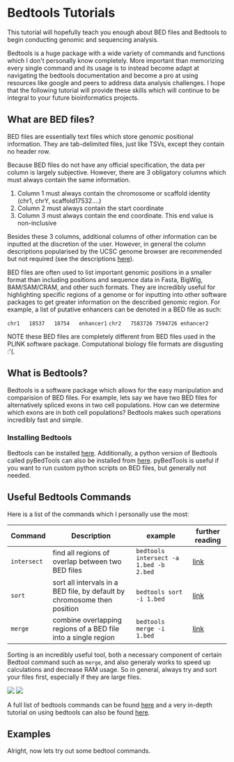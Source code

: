 # Bedtools Tutorials

This tutorial will hopefully teach you enough about BED files and Bedtools to begin conducting genomic and sequencing analysis. 

Bedtools is a huge package with a wide variety of commands and functions which I don't personally know completely. More important than memorizing every single command and its usage is to instead become adapt at navigating the bedtools documentation and become a pro at using resources like google and peers to address data analysis challenges. I hope that the following tutorial will provide these skills which will continue to be integral to your future bioinformatics projects.

## What are BED files?

BED files are essentially text files which store genomic positional information. They are tab-delimited files, just like TSVs, except they contain no header row. 

Because BED files do not have any official specification, the data per column is largely subjective. However, there are 3 obligatory columns which must always contain the same information.

1. Column 1 must always contain the chromosome or scaffold identity (chr1, chrY, scaffold17532....)
2. Column 2 must always contain the start coordinate
3. Column 3 must always contain the end coordinate. This end value is non-inclusive

Besides these 3 columns, additional columns of other information can be inputted at the discretion of the user. However, in general the column descriptions popularised by the UCSC genome browser are recommended but not required (see the descriptions [here](https://en.wikipedia.org/wiki/BED_(file_format)#Description)).

BED files are often used to list important genomic positions in a smaller format than including positions and sequence data in Fasta, BigWig, BAM/SAM/CRAM, and other such formats. They are incredibly useful for highlighting specific regions of a genome or for inputting into other software packages to get greater information on the described genomic region. For example, a list of putative enhancers can be denoted in a BED file as such:

`chr1	18537	18754	enhancer1`
`chr2	7583726	7594726	enhancer2`

NOTE these BED files are completely different from BED files used in the PLINK software package. Computational biology file formats are disgusting :'(.

## What is Bedtools?

Bedtools is a software package which allows for the easy manipulation and comparision of BED files. For example, lets say we have two BED files for alternatively spliced exons in two cell populations. How can we determine which exons are in both cell populations? Bedtools makes such operations incredibly fast and simple.

### Installing Bedtools

Bedtools can be installed [here](https://bedtools.readthedocs.io/en/latest/content/installation.html). Additionally, a python version of Bedtools called pyBedTools can also be installed from [here](https://daler.github.io/pybedtools/main.html). pyBedTools is useful if you want to run custom python scripts on BED files, but generally not needed.

## Useful Bedtools Commands

Here is a list of the commands which I personally use the most:

| Command | Description | example | further reading |
| ------- | ------- | ------- | ------- |
| `intersect` | find all regions of overlap between two BED files | `bedtools intersect -a 1.bed -b 2.bed` | [link](https://bedtools.readthedocs.io/en/latest/content/tools/intersect.html) |
| `sort` | sort all intervals in a BED file, by default by chromosome then position | `bedtools sort -i 1.bed` | [link](https://bedtools.readthedocs.io/en/latest/content/tools/sort.html) |
| `merge` | combine overlapping regions of a BED file into a single region | `bedtools merge -i 1.bed` | [link](https://bedtools.readthedocs.io/en/latest/content/tools/merge.html) |

Sorting is an incredibly useful tool, both a necessary component of certain Bedtool command such as `merge`, and also generaly works to speed up calculations and decrease RAM usage. So in general, always try and sort your files first, especially if they are large files. 

![](https://bedtools.readthedocs.io/en/latest/_images/speed-comparo.png)
![](https://bedtools.readthedocs.io/en/latest/_images/memory-comparo.png)

A full list of bedtools commands can be found [here](https://bedtools.readthedocs.io/en/latest/content/bedtools-suite.html) and a very in-depth tutorial on using bedtools can also be found [here](http://quinlanlab.org/tutorials/bedtools/bedtools.html).

## Examples

Alright, now lets try out some bedtool commands.

